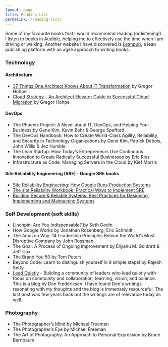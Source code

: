 ```yaml
---
layout: page
title: Reading List
permalink: /reading-list/
---
```


Some of my favourite books that I would recommend reading (or listening!). I listen to books in Audible, helping me to effectively use the time when I am driving or walking. Another website I have discovered is [Leanpub](https://leanpub.com/), a lean publishing platform with an agile approach to writing books.

### Technology

#### Architecture
* [37 Things One Architect Knows About IT Transformation](https://leanpub.com/37things) by Gregor Hohpe
* [Cloud Strategy - An Architect Elevator Guide to Successful Cloud Migration](https://leanpub.com/cloudstrategy) by Gregor Hohpe

#### DevOps
* The Phoenix Project: A Novel about IT, DevOps, and Helping Your Business by Gene Kim, Kevin Behr & George Spafford
* The DevOps Handbook: How to Create World-Class Agility, Reliability, and Security in Technology Organizations by Gene Kim, Patrick Debois, John Willis & Jez Humble
* The Lean Startup: How Today’s Entrepreneurs Use Continuous Innovation to Create Radically Successful Businesses by Eric Ries
* Infrastructure as Code: Managing Servers in the Cloud by Kief Morris

#### Site Reliability Engineering (SRE) - Google SRE books
* [Site Reliability Engineering: How Google Runs Production Systems](https://landing.google.com/sre/sre-book/toc/index.html)
* [The site Reliability Workbook: Practical Ways to Implement SRE](https://landing.google.com/sre/workbook/toc/)
* [Building Secure & Reliable Systems: Best Practices for Designing, Implementing and Maintaining Systems](https://landing.google.com/sre/books/)


### Self Development (soft skills)
* Linchpin: Are You Indispensable? by Seth Godin
* How Google Works by Jonathan Rosenberg, Eric Schmidt
* The Amazon Way: 14 Leadership Principles Behind the World’s Most Disruptive Company by John Rossman
* The Goal: A Process of Ongoing Improvement by Eliyahu M. Goldratt & Jeff Cox
* The Brand You 50 by Tom Peters
* Beyond Code: Learn to distinguish yourself in 9 simple steps! by Rajesh Setty
* [Lead Quietly](http://www.leadquietly.com/) - Building a community of leaders who lead quietly with focus on community and collaboration, learning, vision, and balance. This is a blog by Don Frederiksen. I have found Don's writings resonating with my thoughts and the blog is immensely resourceful. The last post was few years back but the writings are of relevance today as well.

### Photography
* The Photographer’s Mind by Michael Freeman
* The Photographer’s Eye by Michael Freeman
* The Art of Photography: An Approach to Personal Expression by Bruce Barnbaum